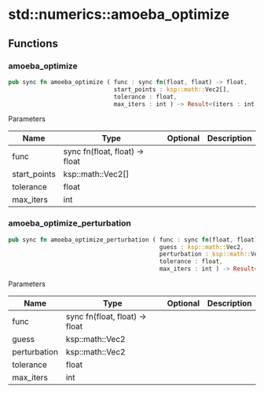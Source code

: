 # std::numerics::amoeba_optimize



## Functions


### amoeba_optimize

```rust
pub sync fn amoeba_optimize ( func : sync fn(float, float) -> float,
                              start_points : ksp::math::Vec2[],
                              tolerance : float,
                              max_iters : int ) -> Result<(iters : int, x : float, y : float), string>
```



Parameters

Name | Type | Optional | Description
--- | --- | --- | ---
func | sync fn(float, float) -> float |  | 
start_points | ksp::math::Vec2[] |  | 
tolerance | float |  | 
max_iters | int |  | 

### amoeba_optimize_perturbation

```rust
pub sync fn amoeba_optimize_perturbation ( func : sync fn(float, float) -> float,
                                           guess : ksp::math::Vec2,
                                           perturbation : ksp::math::Vec2,
                                           tolerance : float,
                                           max_iters : int ) -> Result<(iters : int, x : float, y : float), string>
```



Parameters

Name | Type | Optional | Description
--- | --- | --- | ---
func | sync fn(float, float) -> float |  | 
guess | ksp::math::Vec2 |  | 
perturbation | ksp::math::Vec2 |  | 
tolerance | float |  | 
max_iters | int |  | 
